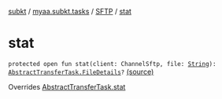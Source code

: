 [subkt](../../index.md) / [myaa.subkt.tasks](../index.md) / [SFTP](index.md) / [stat](./stat.md)

# stat

`protected open fun stat(client: ChannelSftp, file: `[`String`](https://kotlinlang.org/api/latest/jvm/stdlib/kotlin/-string/index.html)`): `[`AbstractTransferTask.FileDetails`](../-abstract-transfer-task/-file-details/index.md)`?` [(source)](https://github.com/Myaamori/SubKt/blob/0.1.10/src/main/kotlin/myaa/subkt/tasks/tasks.kt#L2011)

Overrides [AbstractTransferTask.stat](../-abstract-transfer-task/stat.md)


